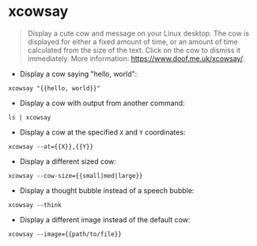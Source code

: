 # xcowsay

> Display a cute cow and message on your Linux desktop.
> The cow is displayed for either a fixed amount of time, or an amount of time calculated from the size of the text. Click on the cow to dismiss it immediately.
> More information: <https://www.doof.me.uk/xcowsay/>.

- Display a cow saying "hello, world":

`xcowsay "{{hello, world}}"`

- Display a cow with output from another command:

`ls | xcowsay`

- Display a cow at the specified `X` and `Y` coordinates:

`xcowsay --at={{X}},{{Y}}`

- Display a different sized cow:

`xcowsay --cow-size={{small|med|large}}`

- Display a thought bubble instead of a speech bubble:

`xcowsay --think`

- Display a different image instead of the default cow:

`xcowsay --image={{path/to/file}}`
